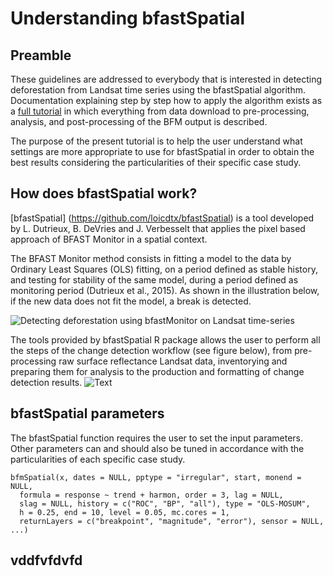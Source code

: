 # Understanding bfastSpatial

## Preamble
These guidelines are addressed to everybody that is interested in detecting deforestation from Landsat time series using the bfastSpatial algorithm. 
Documentation explaining step by step how to apply the algorithm exists as a [full tutorial](http://www.loicdutrieux.net/bfastSpatial/) in which everything from data download to pre-processing, analysis, and post-processing of the BFM output is described.  

The purpose of the present tutorial is to help the user understand what settings are more appropriate to use for bfastSpatial in order to obtain the best results considering the particularities of their specific case study.

## How does bfastSpatial work?
[bfastSpatial] (https://github.com/loicdtx/bfastSpatial) is a tool developed by L. Dutrieux, B. DeVries and J. Verbesselt that applies the pixel based approach of BFAST Monitor in a spatial context.

The BFAST Monitor method consists in fitting a model to the data by Ordinary Least Squares (OLS) fitting, on a period defined as stable history, and testing for stability of the same model, during a period defined as monitoring period (Dutrieux et al., 2015). As shown in the illustration below, if the new data does not fit the model, a break is detected.

![Detecting deforestation using bfastMonitor on Landsat time-series](https://github.com/rosca002/Testing_BFAST_settings/blob/master/amedium.gif)

The tools provided by bfastSpatial R package allows the user to perform all the steps of the change detection workflow (see figure below), from pre-processing raw surface reflectance Landsat data, inventorying and preparing them for analysis to the production and formatting of change detection results. 
![Text]()

## bfastSpatial parameters
The bfastSpatial function requires the user to set the input parameters. Other parameters can and should also be tuned in accordance with the particularities of each specific case study.

```{r, eval=FALSE}
bfmSpatial(x, dates = NULL, pptype = "irregular", start, monend = NULL,
  formula = response ~ trend + harmon, order = 3, lag = NULL,
  slag = NULL, history = c("ROC", "BP", "all"), type = "OLS-MOSUM",
  h = 0.25, end = 10, level = 0.05, mc.cores = 1,
  returnLayers = c("breakpoint", "magnitude", "error"), sensor = NULL, ...)                                       
```

## vddfvfdvfd
